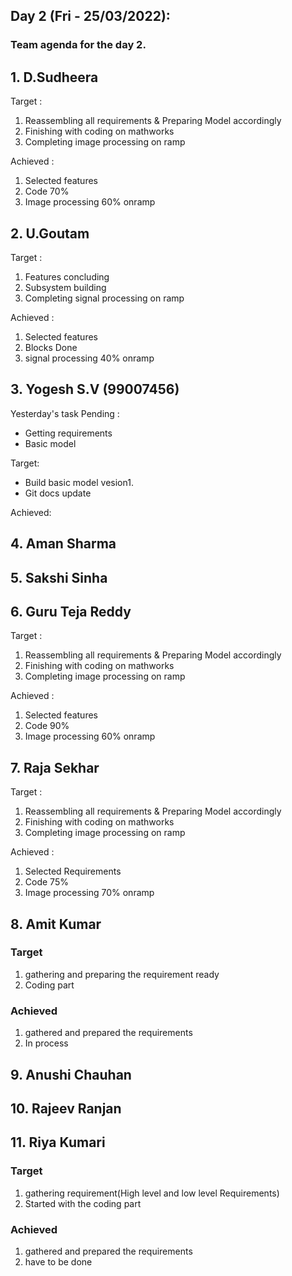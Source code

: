 ## Day 2 (Fri - 25/03/2022):
### Team agenda for the day 2.

## 1. D.Sudheera
Target : 
1. Reassembling all requirements & Preparing Model accordingly
2. Finishing with coding on mathworks
3. Completing image processing on ramp 

Achieved :
1. Selected features
2. Code 70%
3. Image processing 60% onramp


## 2. U.Goutam
Target : 
1. Features concluding
2. Subsystem building
3. Completing signal processing on ramp 

Achieved :
1. Selected features
2. Blocks Done
3. signal processing 40% onramp

## 3. Yogesh S.V (99007456)
Yesterday's task Pending :
* Getting requirements
* Basic model

Target: 
* Build basic model vesion1.
* Git docs update

Achieved: 

## 4. Aman Sharma

## 5. Sakshi Sinha 

## 6. Guru Teja Reddy
Target : 
1. Reassembling all requirements & Preparing Model accordingly
2. Finishing with coding on mathworks
3. Completing image processing on ramp 

Achieved :
1. Selected features
2. Code 90%
3. Image processing 60% onramp

## 7. Raja Sekhar 
Target : 
1. Reassembling all requirements & Preparing Model accordingly
2. Finishing with coding on mathworks
3. Completing image processing on ramp

Achieved :
1. Selected Requirements
2. Code 75%
3.  Image processing 70% onramp

## 8. Amit Kumar
### Target
1. gathering and preparing the requirement ready
2. Coding part

### Achieved
1. gathered and prepared the requirements
2.  In process

## 9. Anushi Chauhan 

## 10. Rajeev Ranjan

## 11. Riya Kumari
### Target
1. gathering requirement(High level and low level Requirements)
2. Started with the coding part
### Achieved
1. gathered and prepared the requirements
2. have to be done
